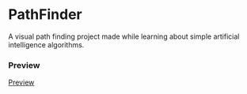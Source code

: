 # PathFinder
A visual path finding project made while learning about simple artificial intelligence algorithms.
### Preview
[Preview](blob:https://imgur.com/6ca8b50f-cbe1-40b8-91c9-f1d9ed9be752)
